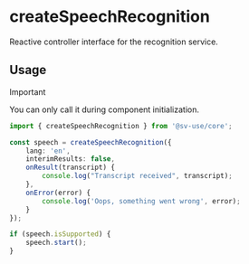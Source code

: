 # createSpeechRecognition

Reactive controller interface for the recognition service.

## Usage

> [!IMPORTANT]
> You can only call it during component initialization.

```ts
import { createSpeechRecognition } from '@sv-use/core';

const speech = createSpeechRecognition({
    lang: 'en',
    interimResults: false,
    onResult(transcript) {
        console.log("Transcript received", transcript);
    },
    onError(error) {
        console.log('Oops, something went wrong', error);
    }
});

if (speech.isSupported) {
    speech.start();
}
```
